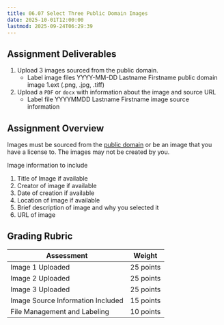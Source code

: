 ```yaml
---
title: 06.07 Select Three Public Domain Images
date: 2025-10-01T12:00:00
lastmod: 2025-09-24T06:29:39
---
```


## Assignment Deliverables

1. Upload 3 images sourced from the public domain.
   - Label image files YYYY-MM-DD Lastname Firstname public domain image 1.ext (.png, .jpg, .tiff)
2. Upload a `PDF` or `docx` with information about the image and source URL
   - Label file YYYYMMDD Lastname Firstname image source information

## Assignment Overview

Images must be sourced from the [public domain](./06-05-public-domain.md) or be an image that you have a license to. The images may not be created by you.

Image information to include

1. Title of Image if available
2. Creator of image if available
3. Date of creation if available
4. Location of image if available
5. Brief description of image and why you selected it
6. URL of image

## Grading Rubric

<div class="responsive-table-markdown">

| Assessment                        | Weight    |
| --------------------------------- | --------- |
| Image 1 Uploaded                  | 25 points |
| Image 2 Uploaded                  | 25 points |
| Image 3 Uploaded                  | 25 points |
| Image Source Information Included | 15 points |
| File Management and Labeling      | 10 points |

</div>
